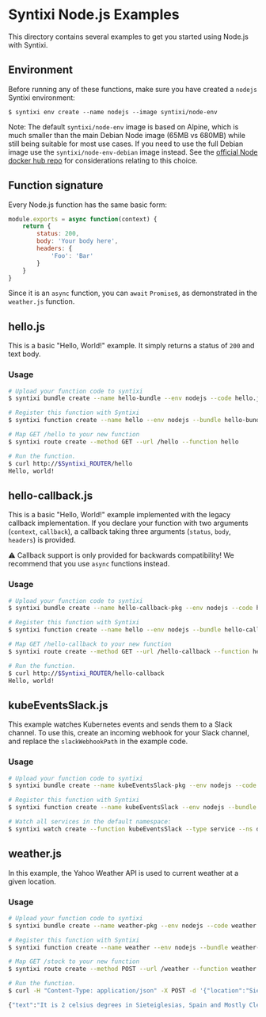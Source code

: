 # Syntixi Node.js Examples

This directory contains several examples to get you started using Node.js with Syntixi.

## Environment

Before running any of these functions, make sure you have created a `nodejs` Syntixi environment:

```
$ syntixi env create --name nodejs --image syntixi/node-env
```

Note: The default `syntixi/node-env` image is based on Alpine, which is much smaller than the main Debian Node image (65MB vs 680MB) while still being suitable for most use cases.
If you need to use the full Debian image use the `syntixi/node-env-debian` image instead.
See the [official Node docker hub repo](https://hub.docker.com/_/node/) for considerations
relating to this choice.

## Function signature

Every Node.js function has the same basic form:

```javascript
module.exports = async function(context) {
    return {
        status: 200,
        body: 'Your body here',
        headers: {
            'Foo': 'Bar'
        }
    }    
}
```

Since it is an `async` function, you can `await` `Promise`s, as demonstrated in the `weather.js` function.

## hello.js

This is a basic "Hello, World!" example. It simply returns a status of `200` and text body.

### Usage

```bash
# Upload your function code to syntixi
$ syntixi bundle create --name hello-bundle --env nodejs --code hello.js

# Register this function with Syntixi
$ syntixi function create --name hello --env nodejs --bundle hello-bundle

# Map GET /hello to your new function
$ syntixi route create --method GET --url /hello --function hello

# Run the function.
$ curl http://$Syntixi_ROUTER/hello
Hello, world!
```

## hello-callback.js

This is a basic "Hello, World!" example implemented with the legacy callback implementation. If you declare your function with two arguments (`context`, `callback`), a callback taking three arguments (`status`, `body`, `headers`) is provided.

⚠️️ Callback support is only provided for backwards compatibility! We recommend that you use `async` functions instead.

### Usage

```bash
# Upload your function code to syntixi
$ syntixi bundle create --name hello-callback-pkg --env nodejs --code hello-callback.js

# Register this function with Syntixi
$ syntixi function create --name hello --env nodejs --bundle hello-callback-pkg

# Map GET /hello-callback to your new function
$ syntixi route create --method GET --url /hello-callback --function hello-callback

# Run the function.
$ curl http://$Syntixi_ROUTER/hello-callback
Hello, world!
```

## kubeEventsSlack.js

This example watches Kubernetes events and sends them to a Slack channel. To use this, create an incoming webhook for your Slack channel, and replace the `slackWebhookPath` in the example code.

### Usage

```bash
# Upload your function code to syntixi
$ syntixi bundle create --name kubeEventsSlack-pkg --env nodejs --code kubeEventsSlack.js

# Register this function with Syntixi
$ syntixi function create --name kubeEventsSlack --env nodejs --bundle kubeEventsSlack-pkg

# Watch all services in the default namespace:
$ syntixi watch create --function kubeEventsSlack --type service --ns default
```

## weather.js

In this example, the Yahoo Weather API is used to current weather at a given location.

### Usage

```bash
# Upload your function code to syntixi
$ syntixi bundle create --name weather-pkg --env nodejs --code weather.js

# Register this function with Syntixi
$ syntixi function create --name weather --env nodejs --bundle weather-pkg

# Map GET /stock to your new function
$ syntixi route create --method POST --url /weather --function weather

# Run the function.
$ curl -H "Content-Type: application/json" -X POST -d '{"location":"Sieteiglesias, Spain"}' http://$Syntixi_ROUTER/weather

{"text":"It is 2 celsius degrees in Sieteiglesias, Spain and Mostly Clear"}
```
